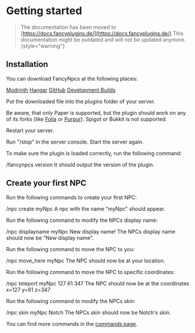 # Getting started

> The documentation has been moved to [https://docs.fancyplugins.de/](https://docs.fancyplugins.de/)
> This documentation might be outdated and will not be updated anymore.
{style="warning"}

## Installation

<procedure title="Download" type="choices">
    <p>You can download FancyNpcs at the following places:</p>
    <step><a href="https://modrinth.com/plugin/fancynpcs/versions">Modrinth</a></step>
    <step><a href="https://hangar.papermc.io/Oliver/FancyNpcs/versions">Hangar</a></step>
    <step><a href="https://github.com/FancyMcPlugins/FancyNpcs/releases">GitHub</a></step>
    <step><a href="https://jenkins.fancyplugins.de/job/FancyNpcs/">Development Builds</a></step>
</procedure>

<procedure title="Plugins folder">
    <p>Put the downloaded file into the plugins folder of your server.</p>
</procedure>

<warning>Be aware, that only Paper is supported, but the plugin should work on any of its forks (like <a href="https://github.com/PaperMC/Folia">Folia</a> or <a href="https://github.com/PurpurMC/Purpur">Purpur</a>). Spigot or Bukkit is not supported.</warning>

<procedure title="Restart server">
    <p>Restart your server.</p>
    <step>Run "/stop" in the server console.</step>
    <step>Start the server again.</step>
</procedure>

<procedure title="Checking plugin">
    <p>To make sure the plugin is loaded correctly, run the following command:</p>
    <step>/fancynpcs version</step>
    <step>It should output the version of the plugin.</step>
</procedure>

## Create your first NPC

<procedure title="Create NPC">
    <p>Run the following commands to create your first NPC:</p>
    <step>/npc create myNpc</step>
    <step>A npc with the name "myNpc" should appear.</step>
</procedure>

<procedure title="Modify NPCs display name">
    <p>Run the following command to modify the NPCs display name:</p>
    <step>/npc displayname myNpc New display name!</step>
    <step>The NPCs display name should now be "New display name".</step>
</procedure>

<procedure title="Move the NPC to you">
    <p>Run the following command to move the NPC to you:</p>
    <step>/npc move_here myNpc</step>
    <step>The NPC should now be at your location.</step>
</procedure>

<procedure title="Move the NPC to a specific location">
    <p>Run the following command to move the NPC to specific coordinates:</p>
    <step>/npc teleport myNpc 127 61 347</step>
    <step>The NPC should now be at the coordinates x=127 y=61 z=347</step>
</procedure>

<procedure title="Modify NPCs skin">
    <p>Run the following command to modify the NPCs skin:</p>
    <step>/npc skin myNpc Notch</step>
    <step>The NPCs skin should now be Notch's skin.</step>
</procedure>

<tip title="More commands.">You can find more commands in the <a href="FN-Commands.md">commands page</a>.</tip>